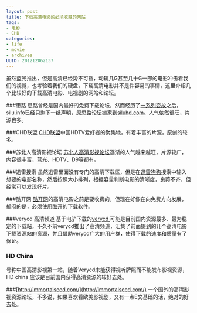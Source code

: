 ```yaml
---
layout: post
title: 下载高清电影的必须收藏的网站
tags: 
- 电影
- CHD
categories:
- life
- movie
- archives
UUID: 201212062137
---
```


虽然蓝光推出，但是高清已经势不可挡，动辄几G甚至几十G一部的电影冲击着我们的视觉，也考验着我们的硬盘，下载高清电影并不是件容易的事情，这里介绍几个比较好的下载高清电影、电视剧的网站和论坛。

###思路
思路曾经是国内最好的免费下载论坛，然而经历了<a href="http://www.ilili8.cn/post/silu.html">一系列变故</a>之后，silu.info已经只剩下一纸声明，原思路论坛搬家到<a href="http://www.siluhd.com/">siluhd.com</a>。人气依然很旺，片源也多。

###CHD联盟
<a href="http://www.chdtv.net/">CHD联盟</a>中国HDTV爱好者的聚集地，有着丰富的片源，原创的较多。

###苏北人高清影视论坛
<a href="http://subeiren.bbs.topzj.com/">苏北人高清影视论坛</a>逐渐的人气越来越旺，片源较广，内容很丰富，蓝光、HDTV、D9等都有。

###迅雷搜索
虽然迅雷里面没有专门的高清下载区，但是在<a href="http://movie.gougou.com/search?search=%E9%AB%98%E6%B8%85&amp;sortby=5&amp;suffix=&amp;id=10000002&amp;f=0">迅雷狗狗</a>搜索中输入想要的电影名称，然后按照大小排列，根据容量判断电影的清晰度，良莠不齐，但经常可以发现好片。

###酷开网
<a href="http://www.coocaa.com/">酷开网</a>的高清电影之前是要收费的，但现在好像在向免费方向发展，郁闷的是，必须使用酷开的下载软件。

###verycd 高清频道
基于电驴下载的<a href="http://www.verycd.com/">verycd </a>可能是目前国内资源最多、最为稳定的下载站，不久不前verycd推出了高清频道，汇集了前面提到的几个高清电影下载资源站的资源，并且借助verycd广大的用户群，使得下载的速度和质量有了保证。

### HD China
号称中国高清影视第一站，随着Verycd未能获得视听牌照而不能发布影视资源，HD china 应该是目前国内获得高清资源的较好去处。

###[http://immortalseed.com/](http://immortalseed.com/)
一个国外的高清影视资源论坛，不多说，如果喜欢看欧美影视剧，又有一点E文基础的话，绝对的好去处。
